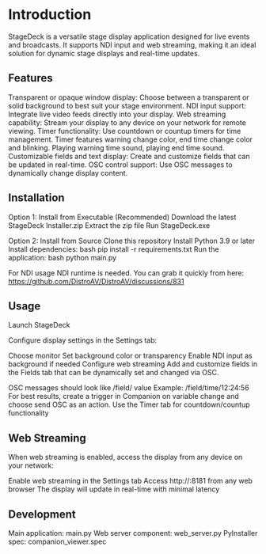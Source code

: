 # Introduction

StageDeck is a versatile stage display application designed for live events and broadcasts. It supports NDI input and web streaming, making it an ideal solution for dynamic stage displays and real-time updates.

## Features

Transparent or opaque window display: Choose between a transparent or solid background to best suit your stage environment.
NDI input support: Integrate live video feeds directly into your display.
Web streaming capability: Stream your display to any device on your network for remote viewing.
Timer functionality: Use countdown or countup timers for time management.
Timer features warning change color, end time change color and blinking. Playing warning time sound, playing end time sound.
Customizable fields and text display: Create and customize fields that can be updated in real-time.
OSC control support: Use OSC messages to dynamically change display content.


## Installation


Option 1: Install from Executable (Recommended)
Download the latest StageDeck Installer.zip
Extract the zip file
Run StageDeck.exe

Option 2: Install from Source
Clone this repository
Install Python 3.9 or later
Install dependencies:
bash
pip install -r requirements.txt
Run the application:
bash
python main.py

For NDI usage NDI runtime is needed. You can grab it quickly from here:
https://github.com/DistroAV/DistroAV/discussions/831

## Usage


Launch StageDeck

Configure display settings in the Settings tab:

Choose monitor
Set background color or transparency
Enable NDI input as background if needed
Configure web streaming
Add and customize fields in the Fields tab that can be dynamically set and changed via OSC.

OSC messages should look like /field/<field-id> value
Example: /field/time/12:24:56
For best results, create a trigger in Companion on variable change and choose send OSC as an action.
Use the Timer tab for countdown/countup functionality

## Web Streaming

When web streaming is enabled, access the display from any device on your network:

Enable web streaming in the Settings tab
Access http://<computer-ip>:8181 from any web browser
The display will update in real-time with minimal latency

## Development

Main application: main.py
Web server component: web_server.py
PyInstaller spec: companion_viewer.spec
